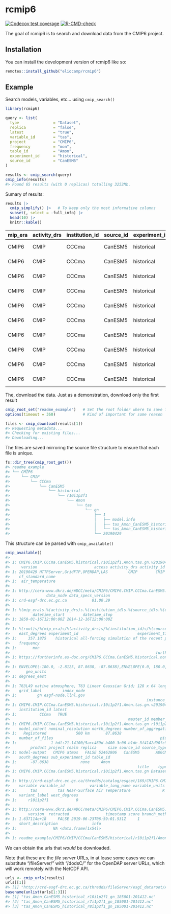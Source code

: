 
<!-- README.md is generated from README.Rmd. Please edit that file -->

# rcmip6

<!-- badges: start -->

[![Codecov test
coverage](https://codecov.io/gh/eliocamp/rcmip6/branch/main/graph/badge.svg)](https://app.codecov.io/gh/eliocamp/rcmip6?branch=main)
[![R-CMD-check](https://github.com/eliocamp/rcmip6/actions/workflows/R-CMD-check.yaml/badge.svg)](https://github.com/eliocamp/rcmip6/actions/workflows/R-CMD-check.yaml)
<!-- badges: end -->

The goal of rcmip6 is to search and download data from the CMIP6
project.

## Installation

You can install the development version of rcmip6 like so:

``` r
remotes::install_github("eliocamp/rcmip6")
```

## Example

Search models, variables, etc… using `cmip_search()`

``` r
library(rcmip6)

query <- list(
  type               = "Dataset",
  replica            = "false",
  latest             = "true",
  variable_id        = "tas",
  project            = "CMIP6",
  frequency          = "mon",                          
  table_id           = "Amon",
  experiment_id      = "historical",
  source_id          = "CanESM5"
)

results <- cmip_search(query)
cmip_info(results)
#> Found 65 results (with 0 replicas) totalling 3252Mb.
```

Sumary of results:

``` r
results |> 
  cmip_simplify() |>   # To keep only the most informative columns
  subset(, select = -full_info) |> 
  head(10) |> 
  knitr::kable()
```

| mip_era | activity_drs | institution_id | source_id | experiment_id | member_id | table_id | variable_id | grid_label | version  | variable_long_name           | datetime_start       | datetime_stop        | nominal_resolution |
|:--------|:-------------|:---------------|:----------|:--------------|:----------|:---------|:------------|:-----------|:---------|:-----------------------------|:---------------------|:---------------------|:-------------------|
| CMIP6   | CMIP         | CCCma          | CanESM5   | historical    | r10i1p2f1 | Amon     | tas         | gn         | 20190429 | Near-Surface Air Temperature | 1850-01-16T12:00:00Z | 2014-12-16T12:00:00Z | 500 km             |
| CMIP6   | CMIP         | CCCma          | CanESM5   | historical    | r7i1p2f1  | Amon     | tas         | gn         | 20190429 | Near-Surface Air Temperature | 1850-01-16T12:00:00Z | 2014-12-16T12:00:00Z | 500 km             |
| CMIP6   | CMIP         | CCCma          | CanESM5   | historical    | r8i1p2f1  | Amon     | tas         | gn         | 20190429 | Near-Surface Air Temperature | 1850-01-16T12:00:00Z | 2014-12-16T12:00:00Z | 500 km             |
| CMIP6   | CMIP         | CCCma          | CanESM5   | historical    | r9i1p2f1  | Amon     | tas         | gn         | 20190429 | Near-Surface Air Temperature | 1850-01-16T12:00:00Z | 2014-12-16T12:00:00Z | 500 km             |
| CMIP6   | CMIP         | CCCma          | CanESM5   | historical    | r23i1p2f1 | Amon     | tas         | gn         | 20190429 | Near-Surface Air Temperature | 1850-01-16T12:00:00Z | 2014-12-16T12:00:00Z | 500 km             |
| CMIP6   | CMIP         | CCCma          | CanESM5   | historical    | r14i1p2f1 | Amon     | tas         | gn         | 20190429 | Near-Surface Air Temperature | 1850-01-16T12:00:00Z | 2014-12-16T12:00:00Z | 500 km             |
| CMIP6   | CMIP         | CCCma          | CanESM5   | historical    | r16i1p2f1 | Amon     | tas         | gn         | 20190429 | Near-Surface Air Temperature | 1850-01-16T12:00:00Z | 2014-12-16T12:00:00Z | 500 km             |
| CMIP6   | CMIP         | CCCma          | CanESM5   | historical    | r17i1p2f1 | Amon     | tas         | gn         | 20190429 | Near-Surface Air Temperature | 1850-01-16T12:00:00Z | 2014-12-16T12:00:00Z | 500 km             |
| CMIP6   | CMIP         | CCCma          | CanESM5   | historical    | r22i1p2f1 | Amon     | tas         | gn         | 20190429 | Near-Surface Air Temperature | 1850-01-16T12:00:00Z | 2014-12-16T12:00:00Z | 500 km             |
| CMIP6   | CMIP         | CCCma          | CanESM5   | historical    | r11i1p2f1 | Amon     | tas         | gn         | 20190429 | Near-Surface Air Temperature | 1850-01-16T12:00:00Z | 2014-12-16T12:00:00Z | 500 km             |

The, download the data. Just as a demonstration, download only the first
result

``` r
cmip_root_set("readme_example")   # Set the root folder where to save files 
options(timeout = 360)            # Kind of important for some reason

files <- cmip_download(results[1])
#> Requesting metadata...
#> Checking for existing files...
#> Downloading...
```

The files are saved mirroring the source file structure to ensure that
each file is unique.

``` r
fs::dir_tree(cmip_root_get())
#> readme_example
#> └── CMIP6
#>     └── CMIP
#>         └── CCCma
#>             └── CanESM5
#>                 └── historical
#>                     └── r10i1p2f1
#>                         └── Amon
#>                             └── tas
#>                                 └── gn
#>                                     ├── 1
#>                                     │   ├── model.info
#>                                     │   ├── tas_Amon_CanESM5_historical_r10i1p2f1_gn_185001-201412.nc
#>                                     │   └── tas_Amon_CanESM5_historical_r10i1p2f1_gn_185001-201412.nc.chksum
#>                                     └── 20190429
```

This structure can be parsed with `cmip_available()`

``` r
cmip_available()
#>                                                                                           id
#> 1: CMIP6.CMIP.CCCma.CanESM5.historical.r10i1p2f1.Amon.tas.gn.v20190429|crd-esgf-drc.ec.gc.ca
#>     version                         access activity_drs activity_id
#> 1: 20190429 HTTPServer,GridFTP,OPENDAP,LAS         CMIP        CMIP
#>    cf_standard_name
#> 1:  air_temperature
#>                                                                                                        citation_url
#> 1: http://cera-www.dkrz.de/WDCC/meta/CMIP6/CMIP6.CMIP.CCCma.CanESM5.historical.r10i1p2f1.Amon.tas.gn.v20190429.json
#>                data_node data_specs_version
#> 1: crd-esgf-drc.ec.gc.ca           01.00.29
#>                                                                                                                         dataset_id_template_
#> 1: %(mip_era)s.%(activity_drs)s.%(institution_id)s.%(source_id)s.%(experiment_id)s.%(member_id)s.%(table_id)s.%(variable_id)s.%(grid_label)s
#>          datetime_start        datetime_stop
#> 1: 1850-01-16T12:00:00Z 2014-12-16T12:00:00Z
#>                                                                                                                                        directory_format_template_
#> 1: %(root)s/%(mip_era)s/%(activity_drs)s/%(institution_id)s/%(source_id)s/%(experiment_id)s/%(member_id)s/%(table_id)s/%(variable_id)s/%(grid_label)s/%(version)s
#>    east_degrees experiment_id                          experiment_title
#> 1:     357.1875    historical all-forcing simulation of the recent past
#>    frequency
#> 1:       mon
#>                                                                further_info_url
#> 1: https://furtherinfo.es-doc.org/CMIP6.CCCma.CanESM5.historical.none.r10i1p2f1
#>                                                                                     geo
#> 1: ENVELOPE(-180.0, -2.8125, 87.8638, -87.8638),ENVELOPE(0.0, 180.0, 87.8638, -87.8638)
#>       geo_units
#> 1: degrees_east
#>                                                                                                           grid
#> 1: T63L49 native atmosphere, T63 Linear Gaussian Grid; 128 x 64 longitude/latitude; 49 levels; top level 1 hPa
#>    grid_label         index_node
#> 1:         gn esgf-node.llnl.gov
#>                                                            instance_id
#> 1: CMIP6.CMIP.CCCma.CanESM5.historical.r10i1p2f1.Amon.tas.gn.v20190429
#>    institution_id latest
#> 1:          CCCma   TRUE
#>                                                    master_id member_id mip_era
#> 1: CMIP6.CMIP.CCCma.CanESM5.historical.r10i1p2f1.Amon.tas.gn r10i1p2f1   CMIP6
#>    model_cohort nominal_resolution north_degrees number_of_aggregations
#> 1:   Registered             500 km       87.8638                      2
#>    number_of_files                                               pid
#> 1:               1 hdl:21.14100/5acc469d-b400-3c06-b1de-3f4142d90fc9
#>         product project realm replica     size source_id source_type
#> 1: model-output   CMIP6 atmos   FALSE 52462806   CanESM5       AOGCM
#>    south_degrees sub_experiment_id table_id
#> 1:      -87.8638              none     Amon
#>                                                        title    type
#> 1: CMIP6.CMIP.CCCma.CanESM5.historical.r10i1p2f1.Amon.tas.gn Dataset
#>                                                                                                                                                                                                                                                                                                                                                                                                                url
#> 1: http://crd-esgf-drc.ec.gc.ca/thredds/catalog/esgcet/169/CMIP6.CMIP.CCCma.CanESM5.historical.r10i1p2f1.Amon.tas.gn.v20190429.xml#CMIP6.CMIP.CCCma.CanESM5.historical.r10i1p2f1.Amon.tas.gn.v20190429|application/xml+thredds|THREDDS,http://crd-esgf-drc.ec.gc.ca/las/getUI.do?catid=2D7D52D9ABAF43CDC673C1D95DCBF3BC_ns_CMIP6.CMIP.CCCma.CanESM5.historical.r10i1p2f1.Amon.tas.gn.v20190429|application/las|LAS
#>    variable variable_id           variable_long_name variable_units
#> 1:      tas         tas Near-Surface Air Temperature              K
#>    variant_label west_degrees
#> 1:     r10i1p2f1            0
#>                                                                                                                                                                                                                 xlink
#> 1: http://cera-www.dkrz.de/WDCC/meta/CMIP6/CMIP6.CMIP.CCCma.CanESM5.historical.r10i1p2f1.Amon.tas.gn.v20190429.json|Citation|citation,http://hdl.handle.net/hdl:21.14100/5acc469d-b400-3c06-b1de-3f4142d90fc9|PID|pid
#>       _version_ retracted               _timestamp score branch_method
#> 1: 1.637114e+18     FALSE 2019-06-23T06:59:01.531Z     1            NA
#>    short_description               info
#> 1:                NA <data.frame[1x54]>
#>                                                                                                                                                                                                                                                                               files
#> 1: readme_example/CMIP6/CMIP/CCCma/CanESM5/historical/r10i1p2f1/Amon/tas/gn/1/tas_Amon_CanESM5_historical_r10i1p2f1_gn_185001-201412.nc,readme_example/CMIP6/CMIP/CCCma/CanESM5/historical/r10i1p2f1/Amon/tas/gn/1/tas_Amon_CanESM5_historical_r10i1p2f1_gn_185001-201412.nc.chksum
```

We can obtain the urls that *would* be downloaded.

Note that these are the *file server* URLs, in at lease some cases we
can substitute “/fileServer/” with “/dodsC/” for the OpenDAP server
URLs, which will work remotely with the NetCDF API.

``` r
urls <- cmip_urls(results)
urls[[1]]
#> [1] "http://crd-esgf-drc.ec.gc.ca/thredds/fileServer/esgC_dataroot/AR6/CMIP6/CMIP/CCCma/CanESM5/historical/r10i1p2f1/Amon/tas/gn/v20190429/tas_Amon_CanESM5_historical_r10i1p2f1_gn_185001-201412.nc"
basename(unlist(urls[1:3]))
#> [1] "tas_Amon_CanESM5_historical_r10i1p2f1_gn_185001-201412.nc"
#> [2] "tas_Amon_CanESM5_historical_r7i1p2f1_gn_185001-201412.nc" 
#> [3] "tas_Amon_CanESM5_historical_r8i1p2f1_gn_185001-201412.nc"
```
